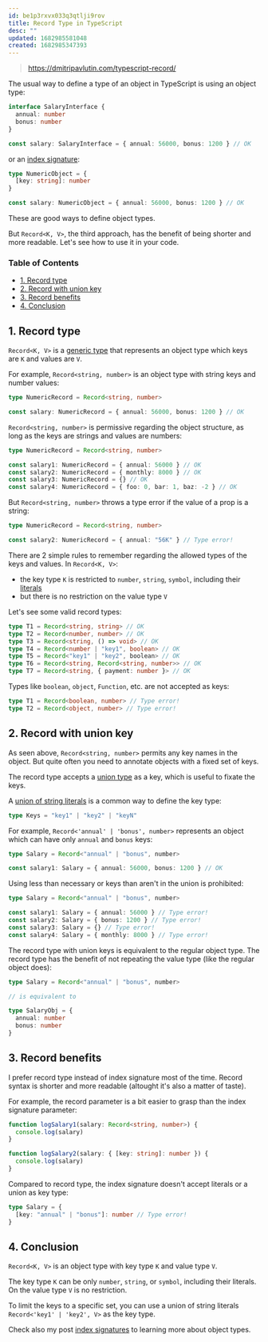 ```yaml
---
id: be1p3rxvx033q3qtlji9rov
title: Record Type in TypeScript
desc: ""
updated: 1682985581048
created: 1682985347393
---
```


> https://dmitripavlutin.com/typescript-record/

The usual way to define a type of an object in TypeScript is using an object type:

```ts
interface SalaryInterface {
  annual: number
  bonus: number
}

const salary: SalaryInterface = { annual: 56000, bonus: 1200 } // OK
```

or an [index signature](https://dmitripavlutin.com/typescript-index-signatures/):

```ts
type NumericObject = {
  [key: string]: number
}

const salary: NumericObject = { annual: 56000, bonus: 1200 } // OK
```

These are good ways to define object types.

But `Record<K, V>`, the third approach, has the benefit of being shorter and more readable. Let's see how to use it in your code.

### Table of Contents

- [1. Record type](https://dmitripavlutin.com/typescript-record/#1-record-type)
- [2. Record with union key](https://dmitripavlutin.com/typescript-record/#2-record-with-union-key)
- [3. Record benefits](https://dmitripavlutin.com/typescript-record/#3-record-benefits)
- [4. Conclusion](https://dmitripavlutin.com/typescript-record/#4-conclusion)

## 1. Record type

`Record<K, V>` is a [generic type](https://www.typescriptlang.org/docs/handbook/2/generics.html) that represents an object type which keys are `K` and values are `V`.

For example, `Record<string, number>` is an object type with string keys and number values:

```ts
type NumericRecord = Record<string, number>

const salary: NumericRecord = { annual: 56000, bonus: 1200 } // OK
```

`Record<string, number>` is permissive regarding the object structure, as long as the keys are strings and values are numbers:

```ts
type NumericRecord = Record<string, number>

const salary1: NumericRecord = { annual: 56000 } // OK
const salary2: NumericRecord = { monthly: 8000 } // OK
const salary3: NumericRecord = {} // OK
const salary4: NumericRecord = { foo: 0, bar: 1, baz: -2 } // OK
```

But `Record<string, number>` throws a type error if the value of a prop is a string:

```ts
type NumericRecord = Record<string, number>

const salary2: NumericRecord = { annual: "56K" } // Type error!
```

There are 2 simple rules to remember regarding the allowed types of the keys and values. In `Record<K, V>`:

- the key type `K` is restricted to `number`, `string`, `symbol`, including their [literals](https://www.typescriptlang.org/docs/handbook/2/everyday-types.html#literal-types)
- but there is no restriction on the value type `V`

Let's see some valid record types:

```ts
type T1 = Record<string, string> // OK
type T2 = Record<number, number> // OK
type T3 = Record<string, () => void> // OK
type T4 = Record<number | "key1", boolean> // OK
type T5 = Record<"key1" | "key2", boolean> // OK
type T6 = Record<string, Record<string, number>> // OK
type T7 = Record<string, { payment: number }> // OK
```

Types like `boolean`, `object`, `Function`, etc. are not accepted as keys:

```ts
type T1 = Record<boolean, number> // Type error!
type T2 = Record<object, number> // Type error!
```

## 2. Record with union key

As seen above, `Record<string, number>` permits any key names in the object. But quite often you need to annotate objects with a fixed set of keys.

The record type accepts a [union type](https://www.typescriptlang.org/docs/handbook/2/everyday-types.html#union-types) as a key, which is useful to fixate the keys.

A [union of string literals](https://mariusschulz.com/blog/string-literal-types-in-typescript#string-literal-types-and-union-types) is a common way to define the key type:

```ts
type Keys = "key1" | "key2" | "keyN"
```

For example, `Record<'annual' | 'bonus', number>` represents an object which can have only `annual` and `bonus` keys:

```ts
type Salary = Record<"annual" | "bonus", number>

const salary1: Salary = { annual: 56000, bonus: 1200 } // OK
```

Using less than necessary or keys than aren't in the union is prohibited:

```ts
type Salary = Record<"annual" | "bonus", number>

const salary1: Salary = { annual: 56000 } // Type error!
const salary2: Salary = { bonus: 1200 } // Type error!
const salary3: Salary = {} // Type error!
const salary4: Salary = { monthly: 8000 } // Type error!
```

The record type with union keys is equivalent to the regular object type. The record type has the benefit of not repeating the value type (like the regular object does):

```ts
type Salary = Record<"annual" | "bonus", number>

// is equivalent to

type SalaryObj = {
  annual: number
  bonus: number
}
```

## 3. Record benefits

I prefer record type instead of index signature most of the time. Record syntax is shorter and more readable (altought it's also a matter of taste).

For example, the record parameter is a bit easier to grasp than the index signature parameter:

```ts
function logSalary1(salary: Record<string, number>) {
  console.log(salary)
}

function logSalary2(salary: { [key: string]: number }) {
  console.log(salary)
}
```

Compared to record type, the index signature doesn't accept literals or a union as key type:

```ts
type Salary = {
  [key: "annual" | "bonus"]: number // Type error!
}
```

## 4. Conclusion

`Record<K, V>` is an object type with key type `K` and value type `V`.

The key type `K` can be only `number`, `string`, or `symbol`, including their literals. On the value type `V` is no restriction.

To limit the keys to a specific set, you can use a union of string literals `Record<'key1' | 'key2', V>` as the key type.

Check also my post [index signatures](https://dmitripavlutin.com/typescript-index-signatures/) to learning more about object types.
